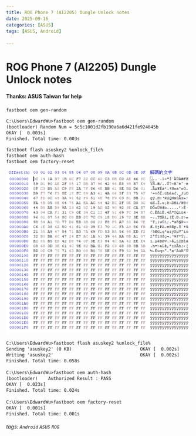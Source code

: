 ```yaml
---
title: ROG Phone 7 (AI2205) Dungle Unlock notes
date: 2025-09-16
categories: [ASUS]
tags: [ASUS, Android]

---
```


# ROG Phone 7 (AI2205) Dungle Unlock notes

#### Thanks: ASUS Taiwan for help

`fastboot oem gen-random`

```
C:\Users\EdwardWu>fastboot oem gen-random
(bootloader) Random Num = 5c5c1001d2fb190a6a6d421fe924645b
OKAY [  0.003s]
Finished. Total time: 0.003s
```

```
fastboot flash asuskey2 %unlock_file%
fastboot oem auth-hash
fastboot oem factory-reset
```

![image](/assets/img/posts/HJ0pJjLige.png)

```
C:\Users\EdwardWu>fastboot flash asuskey2 %unlock_file%
Sending 'asuskey2' (0 KB)                          OKAY [  0.002s]
Writing 'asuskey2'                                 OKAY [  0.002s]
Finished. Total time: 0.058s

C:\Users\EdwardWu>fastboot oem auth-hash
(bootloader)    Authorized Result : PASS
OKAY [  0.023s]
Finished. Total time: 0.024s

C:\Users\EdwardWu>fastboot oem factory-reset
OKAY [  0.001s]
Finished. Total time: 0.001s
```


###### tags: `Android` `ASUS` `ROG`
